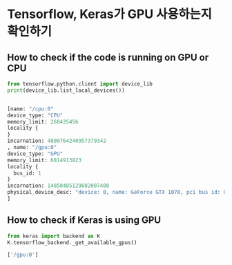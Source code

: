 # Tensorflow, Keras가 GPU 사용하는지 확인하기

## How to check if the code is running on GPU or CPU

```python
from tensorflow.python.client import device_lib
print(device_lib.list_local_devices())


[name: "/cpu:0"
device_type: "CPU"
memory_limit: 268435456
locality {
}
incarnation: 4800764240957379342
, name: "/gpu:0"
device_type: "GPU"
memory_limit: 6814913823
locality {
  bus_id: 1
}
incarnation: 14858485129082007400
physical_device_desc: "device: 0, name: GeForce GTX 1070, pci bus id: 0000:01:00.0"
]
```

## How to check if Keras is using GPU

```python
from keras import backend as K
K.tensorflow_backend._get_available_gpus()

['/gpu:0']
```
